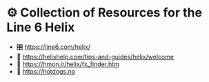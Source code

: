 # :gear: Collection of Resources for the Line 6 Helix
- :control_knobs: https://line6.com/helix/
- :wrench: https://helixhelp.com/tips-and-guides/helix/welcome
- :memo: https://hmon.ir/helix/fx_finder.htm
- :hotdog: https://hotdogs.no
